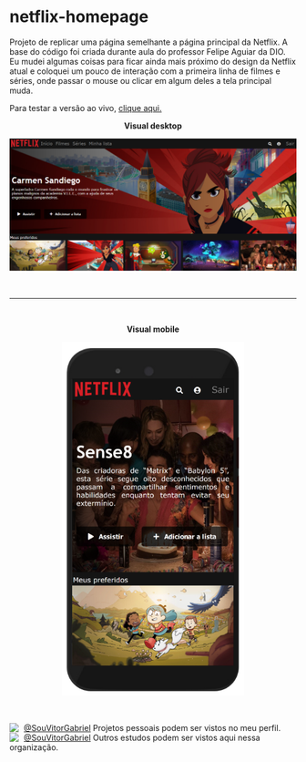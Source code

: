 # netflix-homepage
Projeto de replicar uma página semelhante a página principal da Netflix. A base do código foi criada durante aula do professor Felipe Aguiar da DIO. Eu mudei algumas coisas para ficar ainda mais próximo do design da Netflix atual e coloquei um pouco de interação com a primeira linha de filmes e séries, onde passar o mouse ou clicar em algum deles a tela principal muda.

Para testar a versão ao vivo, [clique aqui.](https://cursos-e-estudos.github.io/netflix-homepage/)
<br>

<p align="center">
<b> Visual desktop </b>
</p>
<p align="center">
  <img width="720" src="imgs/screenshot1.png">
</p>

<br>

---

<br>

<p align="center">
<b> Visual mobile </b>
</p>

<p align="center">
  <img width="320" src="imgs/screenshot2.png">
</p>

<br>



[<img align="left" width="25" url="https://github.com/souvitorgabriel" src="https://avatars0.githubusercontent.com/u/29991853?s=460&u=416e49036d2486832c45c6cb26c65e24690a3c8a&v=4">](https://github.com/souvitorgabriel) [@SouVitorGabriel](https://github.com/souvitorgabriel) Projetos pessoais podem ser vistos no meu perfil.
<br>
[<img align="left" width="25" url="https://github.com/cursos-e-estudos" src="https://avatars0.githubusercontent.com/u/75458214">](https://github.com/cursos-e-estudos) [@SouVitorGabriel](https://github.com/cursos-e-estudos) Outros estudos podem ser vistos aqui nessa organização.